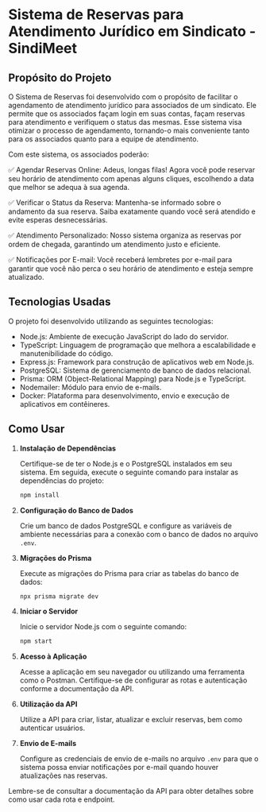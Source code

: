 # Sistema de Reservas para Atendimento Jurídico em Sindicato - SindiMeet

## Propósito do Projeto

O Sistema de Reservas foi desenvolvido com o propósito de facilitar o agendamento de atendimento jurídico para associados de um sindicato. 
Ele permite que os associados façam login em suas contas, façam reservas para atendimento e verifiquem o status das mesmas. 
Esse sistema visa otimizar o processo de agendamento, tornando-o mais conveniente tanto para os associados quanto para a equipe de atendimento.

Com este sistema, os associados poderão:

✅ Agendar Reservas Online: Adeus, longas filas! Agora você pode reservar seu horário de atendimento com apenas alguns cliques, escolhendo a data que melhor se adequa à sua agenda.

✅ Verificar o Status da Reserva: Mantenha-se informado sobre o andamento da sua reserva. Saiba exatamente quando você será atendido e evite esperas desnecessárias.

✅ Atendimento Personalizado: Nosso sistema organiza as reservas por ordem de chegada, garantindo um atendimento justo e eficiente.

✅ Notificações por E-mail: Você receberá lembretes por e-mail para garantir que você não perca o seu horário de atendimento e esteja sempre atualizado.

## Tecnologias Usadas

O projeto foi desenvolvido utilizando as seguintes tecnologias:

- Node.js: Ambiente de execução JavaScript do lado do servidor.
- TypeScript: Linguagem de programação que melhora a escalabilidade e manutenibilidade do código.
- Express.js: Framework para construção de aplicativos web em Node.js.
- PostgreSQL: Sistema de gerenciamento de banco de dados relacional.
- Prisma: ORM (Object-Relational Mapping) para Node.js e TypeScript.
- Nodemailer: Módulo para envio de e-mails.
- Docker: Plataforma para desenvolvimento, envio e execução de aplicativos em contêineres.

## Como Usar

1. **Instalação de Dependências**

   Certifique-se de ter o Node.js e o PostgreSQL instalados em seu sistema. Em seguida, execute o seguinte comando para instalar as dependências do projeto:

   ```bash
   npm install
   ```

2. **Configuração do Banco de Dados**

   Crie um banco de dados PostgreSQL e configure as variáveis de ambiente necessárias para a conexão com o banco de dados no arquivo `.env`.

3. **Migrações do Prisma**

   Execute as migrações do Prisma para criar as tabelas do banco de dados:

   ```bash
   npx prisma migrate dev
   ```

4. **Iniciar o Servidor**

   Inicie o servidor Node.js com o seguinte comando:

   ```bash
   npm start
   ```

5. **Acesso à Aplicação**

   Acesse a aplicação em seu navegador ou utilizando uma ferramenta como o Postman. Certifique-se de configurar as rotas e autenticação conforme a documentação da API.

6. **Utilização da API**

   Utilize a API para criar, listar, atualizar e excluir reservas, bem como autenticar usuários.

7. **Envio de E-mails**

   Configure as credenciais de envio de e-mails no arquivo `.env` para que o sistema possa enviar notificações por e-mail quando houver atualizações nas reservas.

Lembre-se de consultar a documentação da API para obter detalhes sobre como usar cada rota e endpoint.
